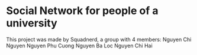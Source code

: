 # Social Network for people of a university
This project was made by Squadnerd, a group with 4 members:
Nguyen Chi Nguyen
Nguyen Phu Cuong
Nguyen Ba Loc
Nguyen Chi Hai
